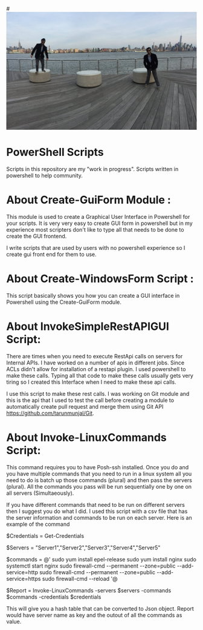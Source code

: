 #![tarun](tarun.jpg)
# PowerShell Scripts
Scripts in this repository are my "work in progress". 
Scripts written in powershell to help community.

About Create-GuiForm Module :
=============================
  This module is used to create a Graphical User Interface in Powershell for your scripts. It is very very easy to create GUI form in powershell but in my experience most scripters don't like to type all that needs to be done to create the GUI frontend.
  
  I write scripts that are used by users with no powershell experience so I create gui front end for them to use.


About Create-WindowsForm Script :
=================================
  This script basically shows you how you can create a GUI interface in Powershell using the Create-GuiForm module.


About InvokeSimpleRestAPIGUI Script:
====================================
  There are times when you need to execute RestApi calls on servers for Internal APIs. I have worked on a number of apis in different jobs. Since ACLs didn't allow for installation of a restapi plugin. I used powershell to make these calls. Typing all that code to make these calls usually gets very tiring so I created this Interface when I need to make these api calls.
  
  I use this script to make these rest calls. I was working on Git module and this is the api that I used to test the call before creating a module to automatically create pull request and merge them using Git API https://github.com/tarunmunjal/Git. 

About Invoke-LinuxCommands Script:
====================================
This command requires you to have Posh-ssh installed. Once you do and you have multiple commands that you need to run in a linux system all you need to do is batch up those commands (plural) and then pass the servers (plural). All the commands you pass will be run sequentially one by one on all servers (Simultaeously). 

If you have different commands that need to be run on different servers then I suggest you do what I did. I used this script with a csv file that has the server information and commands to be run on each server. 
Here is an example of the command

$Credentials = Get-Credentials

$Servers = "Server1","Server2","Server3","Server4","Server5"

$commands = @'
sudo yum install epel-release
sudo yum install nginx
sudo systemctl start nginx
sudo firewall-cmd --permanent --zone=public --add-service=http 
sudo firewall-cmd --permanent --zone=public --add-service=https
sudo firewall-cmd --reload
'@

$Report = Invoke-LinuxCommands -servers $servers -commands $commands -credentials $credentials

This will give you a hash table that can be converted to Json object. Report would have server name as key and the outout of all the commands as value.
